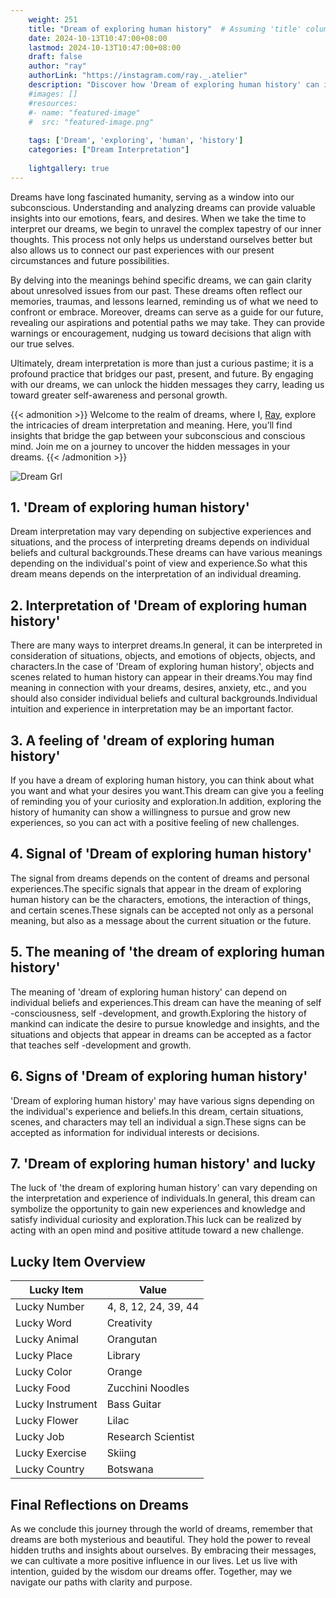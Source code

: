 ```yaml
---
    weight: 251
    title: "Dream of exploring human history"  # Assuming 'title' column exists
    date: 2024-10-13T10:47:00+08:00
    lastmod: 2024-10-13T10:47:00+08:00
    draft: false
    author: "ray"
    authorLink: "https://instagram.com/ray._.atelier"
    description: "Discover how 'Dream of exploring human history' can interpret your future and uncover its significant meanings in your life."
    #images: []
    #resources:
    #- name: "featured-image"
    #  src: "featured-image.png"
    
    tags: ['Dream', 'exploring', 'human', 'history']
    categories: ["Dream Interpretation"]
    
    lightgallery: true
---
```

    
Dreams have long fascinated humanity, serving as a window into our subconscious. Understanding and analyzing dreams can provide valuable insights into our emotions, fears, and desires. When we take the time to interpret our dreams, we begin to unravel the complex tapestry of our inner thoughts. This process not only helps us understand ourselves better but also allows us to connect our past experiences with our present circumstances and future possibilities.

By delving into the meanings behind specific dreams, we can gain clarity about unresolved issues from our past. These dreams often reflect our memories, traumas, and lessons learned, reminding us of what we need to confront or embrace. Moreover, dreams can serve as a guide for our future, revealing our aspirations and potential paths we may take. They can provide warnings or encouragement, nudging us toward decisions that align with our true selves.

Ultimately, dream interpretation is more than just a curious pastime; it is a profound practice that bridges our past, present, and future. By engaging with our dreams, we can unlock the hidden messages they carry, leading us toward greater self-awareness and personal growth.

{{< admonition >}}
Welcome to the realm of dreams, where I, [Ray](https://instagram.com/ray._.atelier), explore the intricacies of dream interpretation and meaning. Here, you’ll find insights that bridge the gap between your subconscious and conscious mind. Join me on a journey to uncover the hidden messages in your dreams.
{{< /admonition >}}

![Dream Grl](https://cdn.pixabay.com/photo/2017/11/02/03/35/gothic-2910057_1280.jpg "Dream Grl")

## 1. 'Dream of exploring human history'
Dream interpretation may vary depending on subjective experiences and situations, and the process of interpreting dreams depends on individual beliefs and cultural backgrounds.These dreams can have various meanings depending on the individual's point of view and experience.So what this dream means depends on the interpretation of an individual dreaming.

## 2. Interpretation of 'Dream of exploring human history'
There are many ways to interpret dreams.In general, it can be interpreted in consideration of situations, objects, and emotions of objects, objects, and characters.In the case of 'Dream of exploring human history', objects and scenes related to human history can appear in their dreams.You may find meaning in connection with your dreams, desires, anxiety, etc., and you should also consider individual beliefs and cultural backgrounds.Individual intuition and experience in interpretation may be an important factor.

## 3. A feeling of 'dream of exploring human history'
If you have a dream of exploring human history, you can think about what you want and what your desires you want.This dream can give you a feeling of reminding you of your curiosity and exploration.In addition, exploring the history of humanity can show a willingness to pursue and grow new experiences, so you can act with a positive feeling of new challenges.

## 4. Signal of 'Dream of exploring human history'
The signal from dreams depends on the content of dreams and personal experiences.The specific signals that appear in the dream of exploring human history can be the characters, emotions, the interaction of things, and certain scenes.These signals can be accepted not only as a personal meaning, but also as a message about the current situation or the future.

## 5. The meaning of 'the dream of exploring human history'
The meaning of 'dream of exploring human history' can depend on individual beliefs and experiences.This dream can have the meaning of self -consciousness, self -development, and growth.Exploring the history of mankind can indicate the desire to pursue knowledge and insights, and the situations and objects that appear in dreams can be accepted as a factor that teaches self -development and growth.

## 6. Signs of 'Dream of exploring human history'
'Dream of exploring human history' may have various signs depending on the individual's experience and beliefs.In this dream, certain situations, scenes, and characters may tell an individual a sign.These signs can be accepted as information for individual interests or decisions.

## 7. 'Dream of exploring human history' and lucky
The luck of 'the dream of exploring human history' can vary depending on the interpretation and experience of individuals.In general, this dream can symbolize the opportunity to gain new experiences and knowledge and satisfy individual curiosity and exploration.This luck can be realized by acting with an open mind and positive attitude toward a new challenge.

## Lucky Item Overview
| Lucky Item          | Value              |
|---------------|--------------------|
| Lucky Number        | 4, 8, 12, 24, 39, 44  |
| Lucky Word          | Creativity |
| Lucky Animal        | Orangutan |
| Lucky Place         | Library     |
| Lucky Color         | Orange     |
| Lucky Food          | Zucchini Noodles      |
| Lucky Instrument    | Bass Guitar |
| Lucky Flower        | Lilac    |
| Lucky Job           | Research Scientist       |
| Lucky Exercise      | Skiing  |
| Lucky Country       | Botswana    |


##  Final Reflections on Dreams

As we conclude this journey through the world of dreams, remember that dreams are both mysterious and beautiful. They hold the power to reveal hidden truths and insights about ourselves. By embracing their messages, we can cultivate a more positive influence in our lives. Let us live with intention, guided by the wisdom our dreams offer. Together, may we navigate our paths with clarity and purpose.
